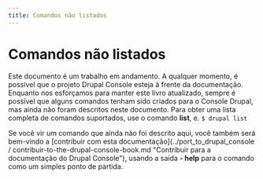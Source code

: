 ```yaml
---
title: Comandos não listados
---
```

# Comandos não listados
Este documento é um trabalho em andamento. A qualquer momento, é possível que o projeto Drupal Console esteja à frente da documentação. Enquanto nos esforçamos para manter este livro atualizado, sempre é possível que alguns comandos tenham sido criados para o Console Drupal, mas ainda não foram descritos neste documento. Para obter uma lista completa de comandos suportados, use o comando **list**, e. `$ drupal list`

Se você vir um comando que ainda não foi descrito aqui, você também será bem-vindo a [contribuir com esta documentação](../port_to_drupal_console / contribuir-to-the-drupal-console-book.md "Contribuir para a documentação do Drupal Console"), usando a saída **- help** para o comando como um simples ponto de partida.